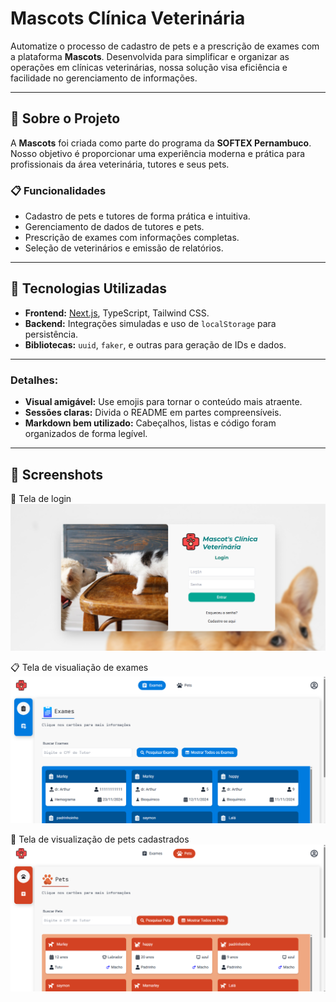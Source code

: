 # Mascots Clínica Veterinária

Automatize o processo de cadastro de pets e a prescrição de exames com a plataforma **Mascots**. Desenvolvida para simplificar e organizar as operações em clínicas veterinárias, nossa solução visa eficiência e facilidade no gerenciamento de informações.

---

## 🐾 **Sobre o Projeto**

A **Mascots** foi criada como parte do programa da **SOFTEX Pernambuco**. Nosso objetivo é proporcionar uma experiência moderna e prática para profissionais da área veterinária, tutores e seus pets.

### 📋 **Funcionalidades**

- Cadastro de pets e tutores de forma prática e intuitiva.
- Gerenciamento de dados de tutores e pets.
- Prescrição de exames com informações completas.
- Seleção de veterinários e emissão de relatórios.

---

## 🚀 **Tecnologias Utilizadas**

- **Frontend:** [Next.js](https://nextjs.org/), TypeScript, Tailwind CSS.
- **Backend:** Integrações simuladas e uso de `localStorage` para persistência.
- **Bibliotecas:** `uuid`, `faker`, e outras para geração de IDs e dados.

---

### Detalhes:

- **Visual amigável:** Use emojis para tornar o conteúdo mais atraente.
- **Sessões claras:** Divida o README em partes compreensíveis.
- **Markdown bem utilizado:** Cabeçalhos, listas e código foram organizados de forma legível.

---

## 📸 **Screenshots**

🐶 Tela de login
![alt text](image.png)

📋 Tela de visualiação de exames
![alt text](image-1.png)

🐾 Tela de visualização de pets cadastrados
![alt text](image-2.png)
